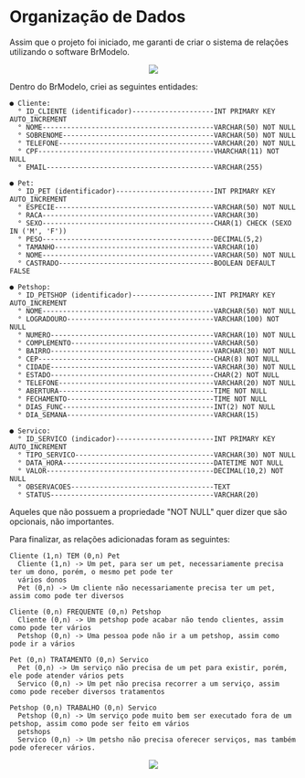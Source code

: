 # Organização de Dados
<p>Assim que o projeto foi iniciado, me garanti de criar o sistema de relações utilizando o software BrModelo.</p>
<p align="center"><img src="https://github.com/user-attachments/assets/96c4b56e-899d-4576-b7db-c2d78da69d82"></p>
<p>Dentro do BrModelo, criei as seguintes entidades:</p>

```
● Cliente:
  ° ID_CLIENTE (identificador)--------------------INT PRIMARY KEY AUTO_INCREMENT
  ° NOME------------------------------------------VARCHAR(50) NOT NULL
  ° SOBRENOME-------------------------------------VARCHAR(50) NOT NULL
  ° TELEFONE--------------------------------------VARCHAR(20) NOT NULL
  ° CPF-------------------------------------------VHARCHAR(11) NOT NULL
  ° EMAIL-----------------------------------------VARCHAR(255)

● Pet:
  ° ID_PET (identificador)------------------------INT PRIMARY KEY AUTO_INCREMENT
  ° ESPECIE---------------------------------------VARCHAR(50) NOT NULL
  ° RACA------------------------------------------VARCHAR(30)
  ° SEXO------------------------------------------CHAR(1) CHECK (SEXO IN ('M', 'F'))
  ° PESO------------------------------------------DECIMAL(5,2)
  ° TAMANHO---------------------------------------VARCHAR(10)
  ° NOME------------------------------------------VARCHAR(50) NOT NULL
  ° CASTRADO--------------------------------------BOOLEAN DEFAULT FALSE

● Petshop:
  ° ID_PETSHOP (identificador)--------------------INT PRIMARY KEY AUTO_INCREMENT
  ° NOME------------------------------------------VARCHAR(50) NOT NULL
  ° LOGRADOURO------------------------------------VARCHAR(100) NOT NULL
  ° NUMERO----------------------------------------VARCHAR(10) NOT NULL
  ° COMPLEMENTO-----------------------------------VARCHAR(50)
  ° BAIRRO----------------------------------------VARCHAR(30) NOT NULL
  ° CEP-------------------------------------------CHAR(8) NOT NULL
  ° CIDADE----------------------------------------VARCHAR(30) NOT NULL
  ° ESTADO----------------------------------------CHAR(2) NOT NULL
  ° TELEFONE--------------------------------------VARCHAR(20) NOT NULL
  ° ABERTURA--------------------------------------TIME NOT NULL
  ° FECHAMENTO------------------------------------TIME NOT NULL
  ° DIAS_FUNC-------------------------------------INT(2) NOT NULL
  ° DIA_SEMANA------------------------------------VARCHAR(15)

● Servico:
  ° ID_SERVICO (indicador)------------------------INT PRIMARY KEY AUTO_INCREMENT
  ° TIPO_SERVICO----------------------------------VARCHAR(30) NOT NULL
  ° DATA_HORA-------------------------------------DATETIME NOT NULL
  ° VALOR-----------------------------------------DECIMAL(10,2) NOT NULL
  ° OBSERVACOES-----------------------------------TEXT
  ° STATUS----------------------------------------VARCHAR(20)
```

<p>Aqueles que não possuem a propriedade "NOT NULL" quer dizer que são opcionais, não importantes.</p>
<p>Para finalizar, as relações adicionadas foram as seguintes:</p>

```
Cliente (1,n) TEM (0,n) Pet
  Cliente (1,n) -> Um pet, para ser um pet, necessariamente precisa ter um dono, porém, o mesmo pet pode ter
  vários donos
  Pet (0,n) -> Um cliente não necessariamente precisa ter um pet, assim como pode ter diversos

Cliente (0,n) FREQUENTE (0,n) Petshop
  Cliente (0,n) -> Um petshop pode acabar não tendo clientes, assim como pode ter vários
  Petshop (0,n) -> Uma pessoa pode não ir a um petshop, assim como pode ir a vários

Pet (0,n) TRATAMENTO (0,n) Servico
  Pet (0,n) -> Um serviço não precisa de um pet para existir, porém, ele pode atender vários pets
  Servico (0,n) -> Um pet não precisa recorrer a um serviço, assim como pode receber diversos tratamentos

Petshop (0,n) TRABALHO (0,n) Servico
  Petshop (0,n) -> Um serviço pode muito bem ser executado fora de um petshop, assim como pode ser feito em vários
  petshops
  Servico (0,n) -> Um petsho não precisa oferecer serviços, mas também pode oferecer vários.
```
<p align="center"><img src="https://github.com/user-attachments/assets/4ecd18e0-ede8-47a8-8a6c-492244696316"></p>

